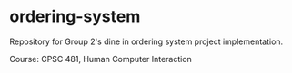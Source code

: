 # ordering-system

Repository for Group 2's dine in ordering system project implementation.

Course: CPSC 481, Human Computer Interaction
